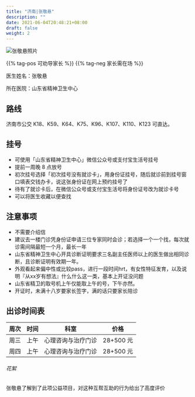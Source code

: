 ```yaml
---
title: "济南|张敬悬"
description: ""
date: 2021-06-04T20:48:21+08:00
draft: false
weight: 2
---
```


![张敬悬照片](images/doctor/zhang-jingxuan.jpg)

{{% tag-pos 可劝导家长 %}} {{% tag-neg 家长需在场 %}}

医生姓名：张敬悬

所在医院：山东省精神卫生中心

## 路线

济南市公交 K18、K59、K64、K75、K96、K107、K110、K123 可直达。

## 挂号

- 可使用「山东省精神卫生中心」微信公众号或支付宝生活号挂号
- 提前一周晚 8 点放号
- 初次挂号选择「初次挂号没有就诊卡」，用身份证挂号，随后就诊前到挂号窗口填表交钱办卡，说这张身份证在网上预约挂号了
- 待有了就诊卡后，在微信公众号或支付宝生活号将身份证号改为就诊卡号
- 可以将医生收藏以便查找

## 注意事项

- 不需要介绍信
- 建议去一楼门诊凭身份证申请三位专家同时会诊；若选择一个一个找，每次就诊需间隔最短一个月，最长一年
- 山东省精神卫生中心开具诊断证明要求三名副主任医师以上的医生做出相同诊断，且诊断证明有效期一年。
- 外观看起来偏中性或比较pass，进行一段时间hrt，有女性特征发育，以及说明『从xx岁有想法』什么什么这一类，基本上开证没问题
- 山东省精卫的取号机上午仅能取上午的号，下午亦然。
- 开证时，未满十八岁要家长签字，满的话只要家长陪诊

## 出诊时间表

| 周次 | 时间 | 科室 | 价格 |
| :---: | :---: | :---: | :---: |
| 周三 | 上午 | 心理咨询与治疗门诊 | 28+500 元 |
| 周四 | 上午 | 心理咨询与治疗门诊 | 28+500 元 |

###### 花絮

张敬悬了解到了此项公益项目，对这种互帮互助的行为给出了高度评价